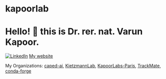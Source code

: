 # kapoorlab
# Hello! :wave: this is Dr. rer. nat. Varun Kapoor. 


[![LinkedIn][linkedin-shield]][linkedin-url]
[My website](https://kapoorlabs.org)

[linkedin-shield]: https://img.shields.io/badge/-LinkedIn-black.svg?style=flat-square&logo=linkedin&colorB=555
[linkedin-url]: https://www.linkedin.com/in/varun-kapoor-6734b982/

My Organizations: [caped-ai](https://github.com/Kapoorlabs-CAPED), [KietzmannLab](https://github.com/KietzmannLab), [KapoorLabs-Paris](https://github.com/Kapoorlabs-paris), [TrackMate](https://github.com/trackmate-sc), [conda-forge](https://github.com/conda-forge)


